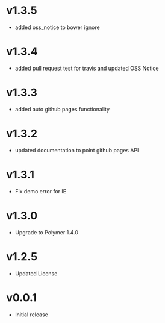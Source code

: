 v1.3.5
==================
* added oss_notice to bower ignore

v1.3.4
==================
* added pull request test for travis and updated OSS Notice

v1.3.3
==================
* added auto github pages functionality

v1.3.2
==================
* updated documentation to point github pages API

v1.3.1
==================
* Fix demo error for IE

v1.3.0
==================
* Upgrade to Polymer 1.4.0

v1.2.5
==================
* Updated License

v0.0.1
==================
* Initial release
